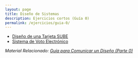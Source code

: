 ```yaml
---
layout: page
title: Diseño de Sistemas
description: Ejercicios cortos (Guía 0)
permalink: /ejercicios/guia-0/
---
```

- [Diseño de una Tarjeta SUBE](https://docs.google.com/document/d/1UTIwPhVbkuWfNmnn2c5cXsgWCpuT8Jl8dvwfu1fJJmM/edit)
- [Sistema de Voto Electrónico](https://docs.google.com/document/d/1DHvNwKJjroqguvMDII6tDbo9UbTGEycwS1XsGk47zag/pub)

_Material Relacionado: [Guía para Comunicar un Diseño (Parte 0)](https://docs.google.com/viewer?a=v&pid=sites&srcid=ZGVmYXVsdGRvbWFpbnx1dG5kZXNpZ258Z3g6NDI1NWViNjVlZjYwNDZmMg)_